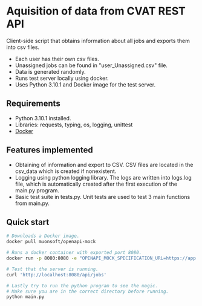 # Aquisition of data from CVAT REST API
Client-side script that obtains information about all jobs and exports them into csv files.

* Each user has their own csv files.
* Unassigned jobs can be found in "user_Unassigned.csv" file.
* Data is generated randomly.
* Runs test server locally using docker.
* Uses Python 3.10.1 and Docker image for the test server.

## Requirements

* Python 3.10.1 installed.
* Libraries: requests, typing, os, logging, unittest
* [Docker](https://www.docker.com/)

## Features implemented
* Obtaining of information and export to CSV. CSV files are located in the csv_data which is created if nonexistent.
* Logging using python logging library. The logs are written into logs.log file, which is automatically created after the first execution of the main.py program.
* Basic test suite in tests.py. Unit tests are used to test 3 main functions from main.py.

## Quick start

```bash
# Downloads a Docker image.
docker pull muonsoft/openapi-mock

# Runs a docker container with exported port 8080.
docker run -p 8080:8080 -e "OPENAPI_MOCK_SPECIFICATION_URL=https://app.cvat.ai/api/schema/" --rm muonsoft/openapi-mock

# Test that the server is running.
curl 'http://localhost:8080/api/jobs'

# Lastly try to run the python program to see the magic.
# Make sure you are in the correct directory before running.
python main.py
```